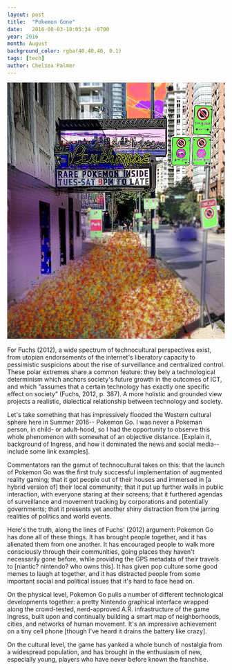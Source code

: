 ```yaml
---
layout: post
title:  "Pokemon Gone"
date:   2016-08-03-10:05:34 -0700
year: 2016
month: August
background_color: rgba(40,40,40, 0.1)
tags: [tech]
author: Chelsea Palmer
---
```


![Pokemon Go commentary from Facebook](/images/blogpics/pokemon_penthouse.png)

For Fuchs (2012), a wide spectrum of technocultural perspectives exist, from utopian endorsements of the internet's liberatory capacity to pessimistic suspicions about the rise of surveillance and centralized control. These polar extremes share a common feature: they bely a technological determinism which anchors society's future growth in the outcomes of ICT, and which “assumes that a certain technology has exactly one specific effect on society” (Fuchs, 2012, p. 387). A more holistic and grounded view projects a realistic, dialectical relationship between technology and society.

Let's take something that has impressively flooded the Western cultural sphere here in Summer 2016-- Pokemon Go. I was never a Pokeman person, in child- or adult-hood, so I had the opportunity to observe this whole phenomenon with somewhat of an objective distance. [Explain it, background of Ingress, and how it dominated the news and social media-- include some link examples].

Commentators ran the gamut of technocultural takes on this: that the launch of Pokemon Go was the first truly successful implementation of augmented reality gaming; that it got people out of their houses and immersed in [a hybrid version of] their local community; that it put up further walls in public interaction, with everyone staring at their screens; that it furthered agendas of surveillance and movement tracking by corporations and potentially governments; that it presents yet another shiny distraction from the jarring realities of politics and world events.

Here's the truth, along the lines of Fuchs' (2012) argument: Pokemon Go has done all of these things. It has brought people together, and it has alienated them from one another. It has encouraged people to walk more consciously through their communities, going places they haven't necessarily gone before, while providing the GPS metadata of their travels to [niantic? nintendo? who owns this]. It has given pop culture some good memes to laugh at together, and it has distracted people from some important social and political issues that it's hard to face head on.

On the physical level, Pokemon Go pulls a number of different technological developments together: a pretty Nintendo graphical interface wrapped along the crowd-tested, nerd-approved A.R. infrastructure of the game Ingress, built upon and continually building a smart map of neighborhoods, cities, and networks of human movement. It's an impressive achievement on a tiny cell phone [though I've heard it drains the battery like crazy].

On the cultural level, the game has yanked a whole bunch of nostalgia from a widespread population, and has brought in the enthusiasm of new, especially young, players who have never before known the franchise.
